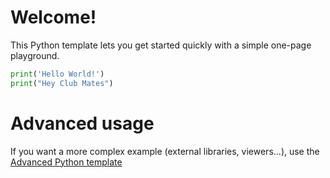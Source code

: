 # Welcome!

This Python template lets you get started quickly with a simple one-page playground.

```python runnable
print('Hello World!')
print("Hey Club Mates")
```

# Advanced usage

If you want a more complex example (external libraries, viewers...), use the [Advanced Python template](https://tech.io/select-repo/429)
